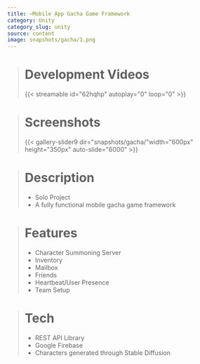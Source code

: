 ```yaml
---
title: ~Mobile App Gacha Game Framework
category: Unity
category_slug: unity
source: content
image: snapshots/gacha/1.png
---
```


> # Development Videos
>
> {{< streamable id="62hqhp" autoplay="0" loop="0" >}}



># Screenshots
>
> {{< gallery-slider9 dir="snapshots/gacha/"width="600px" height="350px" auto-slide="6000" >}}


> # Description
> 
> - Solo Project
> - A fully functional mobile gacha game framework


> # Features
> 
> - Character Summoning Server
> - Inventory
> - Mailbox
> - Friends
> - Heartbeat/User Presence
> - Team Setup


> # Tech
> 
> - REST API Library
> - Google Firebase
> - Characters generated through Stable Diffusion